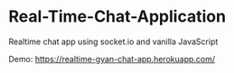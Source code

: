 # Real-Time-Chat-Application

Realtime chat app using socket.io and vanilla JavaScript

Demo: https://realtime-gyan-chat-app.herokuapp.com/


